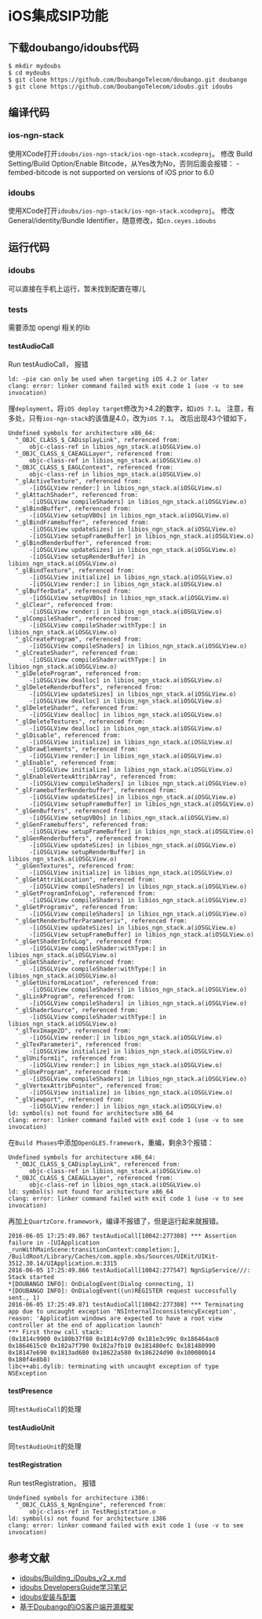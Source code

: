 # iOS集成SIP功能

## 下载doubango/idoubs代码

```
$ mkdir mydoubs
$ cd mydoubs
$ git clone https://github.com/DoubangoTelecom/doubango.git doubango
$ git clone https://github.com/DoubangoTelecom/idoubs.git idoubs
```

## 编译代码

### ios-ngn-stack

使用XCode打开`idoubs/ios-ngn-stack/ios-ngn-stack.xcodeproj`。
修改 Build Setting/Build Option/Enable Bitcode，从Yes改为No，否则后面会报错：
-fembed-bitcode is not supported on versions of iOS prior to 6.0

### idoubs

使用XCode打开`idoubs/ios-ngn-stack/ios-ngn-stack.xcodeproj`。
修改General/identity/Bundle Identifier，随意修改，如`cn.ceyes.idoubs`

## 运行代码

### idoubs

可以直接在手机上运行，暂未找到配置在哪儿

### tests

需要添加 opengl 相关的lib

#### testAudioCall

Run testAudioCall， 报错

```
ld: -pie can only be used when targeting iOS 4.2 or later
clang: error: linker command failed with exit code 1 (use -v to see invocation)
```

搜`deployment`，将`iOS deploy target`修改为>4.2的数字，如`iOS 7.1`。
注意，有多处，只有`ios-ngn-stack`的该值是4.0，改为`iOS 7.1`。
改后出现43个错如下，

```
Undefined symbols for architecture x86_64:
  "_OBJC_CLASS_$_CADisplayLink", referenced from:
      objc-class-ref in libios_ngn_stack.a(iOSGLView.o)
  "_OBJC_CLASS_$_CAEAGLLayer", referenced from:
      objc-class-ref in libios_ngn_stack.a(iOSGLView.o)
  "_OBJC_CLASS_$_EAGLContext", referenced from:
      objc-class-ref in libios_ngn_stack.a(iOSGLView.o)
  "_glActiveTexture", referenced from:
      -[iOSGLView render:] in libios_ngn_stack.a(iOSGLView.o)
  "_glAttachShader", referenced from:
      -[iOSGLView compileShaders] in libios_ngn_stack.a(iOSGLView.o)
  "_glBindBuffer", referenced from:
      -[iOSGLView setupVBOs] in libios_ngn_stack.a(iOSGLView.o)
  "_glBindFramebuffer", referenced from:
      -[iOSGLView updateSizes] in libios_ngn_stack.a(iOSGLView.o)
      -[iOSGLView setupFrameBuffer] in libios_ngn_stack.a(iOSGLView.o)
  "_glBindRenderbuffer", referenced from:
      -[iOSGLView updateSizes] in libios_ngn_stack.a(iOSGLView.o)
      -[iOSGLView setupRenderBuffer] in libios_ngn_stack.a(iOSGLView.o)
  "_glBindTexture", referenced from:
      -[iOSGLView initialize] in libios_ngn_stack.a(iOSGLView.o)
      -[iOSGLView render:] in libios_ngn_stack.a(iOSGLView.o)
  "_glBufferData", referenced from:
      -[iOSGLView setupVBOs] in libios_ngn_stack.a(iOSGLView.o)
  "_glClear", referenced from:
      -[iOSGLView render:] in libios_ngn_stack.a(iOSGLView.o)
  "_glCompileShader", referenced from:
      -[iOSGLView compileShader:withType:] in libios_ngn_stack.a(iOSGLView.o)
  "_glCreateProgram", referenced from:
      -[iOSGLView compileShaders] in libios_ngn_stack.a(iOSGLView.o)
  "_glCreateShader", referenced from:
      -[iOSGLView compileShader:withType:] in libios_ngn_stack.a(iOSGLView.o)
  "_glDeleteProgram", referenced from:
      -[iOSGLView dealloc] in libios_ngn_stack.a(iOSGLView.o)
  "_glDeleteRenderbuffers", referenced from:
      -[iOSGLView updateSizes] in libios_ngn_stack.a(iOSGLView.o)
      -[iOSGLView dealloc] in libios_ngn_stack.a(iOSGLView.o)
  "_glDeleteShader", referenced from:
      -[iOSGLView dealloc] in libios_ngn_stack.a(iOSGLView.o)
  "_glDeleteTextures", referenced from:
      -[iOSGLView dealloc] in libios_ngn_stack.a(iOSGLView.o)
  "_glDisable", referenced from:
      -[iOSGLView initialize] in libios_ngn_stack.a(iOSGLView.o)
  "_glDrawElements", referenced from:
      -[iOSGLView render:] in libios_ngn_stack.a(iOSGLView.o)
  "_glEnable", referenced from:
      -[iOSGLView initialize] in libios_ngn_stack.a(iOSGLView.o)
  "_glEnableVertexAttribArray", referenced from:
      -[iOSGLView compileShaders] in libios_ngn_stack.a(iOSGLView.o)
  "_glFramebufferRenderbuffer", referenced from:
      -[iOSGLView updateSizes] in libios_ngn_stack.a(iOSGLView.o)
      -[iOSGLView setupFrameBuffer] in libios_ngn_stack.a(iOSGLView.o)
  "_glGenBuffers", referenced from:
      -[iOSGLView setupVBOs] in libios_ngn_stack.a(iOSGLView.o)
  "_glGenFramebuffers", referenced from:
      -[iOSGLView setupFrameBuffer] in libios_ngn_stack.a(iOSGLView.o)
  "_glGenRenderbuffers", referenced from:
      -[iOSGLView updateSizes] in libios_ngn_stack.a(iOSGLView.o)
      -[iOSGLView setupRenderBuffer] in libios_ngn_stack.a(iOSGLView.o)
  "_glGenTextures", referenced from:
      -[iOSGLView initialize] in libios_ngn_stack.a(iOSGLView.o)
  "_glGetAttribLocation", referenced from:
      -[iOSGLView compileShaders] in libios_ngn_stack.a(iOSGLView.o)
  "_glGetProgramInfoLog", referenced from:
      -[iOSGLView compileShaders] in libios_ngn_stack.a(iOSGLView.o)
  "_glGetProgramiv", referenced from:
      -[iOSGLView compileShaders] in libios_ngn_stack.a(iOSGLView.o)
  "_glGetRenderbufferParameteriv", referenced from:
      -[iOSGLView updateSizes] in libios_ngn_stack.a(iOSGLView.o)
      -[iOSGLView setupFrameBuffer] in libios_ngn_stack.a(iOSGLView.o)
  "_glGetShaderInfoLog", referenced from:
      -[iOSGLView compileShader:withType:] in libios_ngn_stack.a(iOSGLView.o)
  "_glGetShaderiv", referenced from:
      -[iOSGLView compileShader:withType:] in libios_ngn_stack.a(iOSGLView.o)
  "_glGetUniformLocation", referenced from:
      -[iOSGLView compileShaders] in libios_ngn_stack.a(iOSGLView.o)
  "_glLinkProgram", referenced from:
      -[iOSGLView compileShaders] in libios_ngn_stack.a(iOSGLView.o)
  "_glShaderSource", referenced from:
      -[iOSGLView compileShader:withType:] in libios_ngn_stack.a(iOSGLView.o)
  "_glTexImage2D", referenced from:
      -[iOSGLView render:] in libios_ngn_stack.a(iOSGLView.o)
  "_glTexParameteri", referenced from:
      -[iOSGLView initialize] in libios_ngn_stack.a(iOSGLView.o)
  "_glUniform1i", referenced from:
      -[iOSGLView render:] in libios_ngn_stack.a(iOSGLView.o)
  "_glUseProgram", referenced from:
      -[iOSGLView compileShaders] in libios_ngn_stack.a(iOSGLView.o)
  "_glVertexAttribPointer", referenced from:
      -[iOSGLView initialize] in libios_ngn_stack.a(iOSGLView.o)
  "_glViewport", referenced from:
      -[iOSGLView render:] in libios_ngn_stack.a(iOSGLView.o)
ld: symbol(s) not found for architecture x86_64
clang: error: linker command failed with exit code 1 (use -v to see invocation)
```

在`Build Phases`中添加`OpenGLES.framework`，重编，剩余3个报错：

```
Undefined symbols for architecture x86_64:
  "_OBJC_CLASS_$_CADisplayLink", referenced from:
      objc-class-ref in libios_ngn_stack.a(iOSGLView.o)
  "_OBJC_CLASS_$_CAEAGLLayer", referenced from:
      objc-class-ref in libios_ngn_stack.a(iOSGLView.o)
ld: symbol(s) not found for architecture x86_64
clang: error: linker command failed with exit code 1 (use -v to see invocation)
```

再加上`QuartzCore.framework`，编译不报错了，但是运行起来就报错。

```
2016-06-05 17:25:49.867 testAudioCall[10042:277308] *** Assertion failure in -[UIApplication _runWithMainScene:transitionContext:completion:], /BuildRoot/Library/Caches/com.apple.xbs/Sources/UIKit/UIKit-3512.30.14/UIApplication.m:3315
2016-06-05 17:25:49.866 testAudioCall[10042:277547] NgnSipService///: Stack started
*[DOUBANGO INFO]: OnDialogEvent(Dialog connecting, 1)
*[DOUBANGO INFO]: OnDialogEvent((un)REGISTER request successfully sent., 1)
2016-06-05 17:25:49.871 testAudioCall[10042:277308] *** Terminating app due to uncaught exception 'NSInternalInconsistencyException', reason: 'Application windows are expected to have a root view controller at the end of application launch'
*** First throw call stack:
(0x1814c9900 0x180b37f80 0x1814c97d0 0x181e3c99c 0x186464ac0 0x1864615c0 0x182a7f790 0x182a7fb10 0x181480efc 0x181480990 0x18147e690 0x1813ad680 0x18622a580 0x186224d90 0x100080b14 0x180f4e8b8)
libc++abi.dylib: terminating with uncaught exception of type NSException

```

#### testPresence

同`testAudioCall`的处理

#### testAudioUnit

同`testAudioUnit`的处理


#### testRegistration

Run testRegistration， 报错

```
Undefined symbols for architecture i386:
  "_OBJC_CLASS_$_NgnEngine", referenced from:
      objc-class-ref in TestRegistration.o
ld: symbol(s) not found for architecture i386
clang: error: linker command failed with exit code 1 (use -v to see invocation)
```



## 参考文献

- [idoubs/Building_iDoubs_v2_x.md](https://github.com/DoubangoTelecom/idoubs/blob/master/Building_iDoubs_v2_x.md)
- [idoubs DevelopersGuide学习笔记](http://blog.csdn.net/yuanbohx/article/details/8754574)
- [idoubs安装与配置](http://wenku.baidu.com/view/0ede21711711cc7931b716d5.html)
- [基于Doubango的iOS客户端开源框架](http://leopard168.blog.163.com/blog/static/16847184420139215540627/)